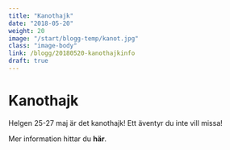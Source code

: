 ```yaml
---
title: "Kanothajk"
date: "2018-05-20"
weight: 20
image: "/start/blogg-temp/kanot.jpg"
class: "image-body"
link: /blogg/20180520-kanothajkinfo
draft: true
---
```

# Kanothajk

Helgen 25-27 maj är det kanothajk! Ett äventyr du inte vill missa!

Mer information hittar du **här**.
